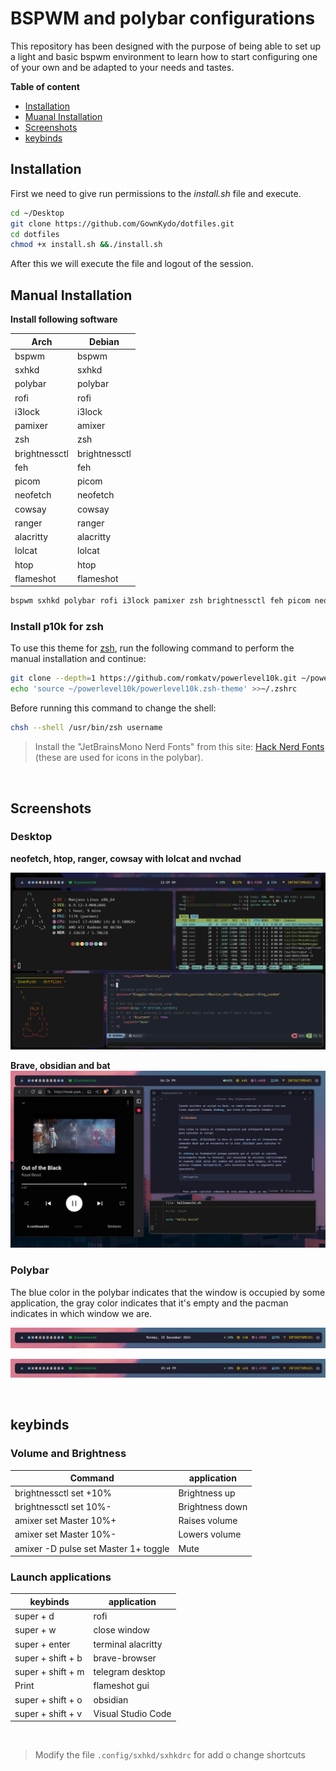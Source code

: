# BSPWM and polybar configurations


This repository has been designed with the purpose of being able to set up a light and basic bspwm environment to learn how to start configuring one of your own and be adapted to your needs and tastes.


**Table of content**

* [Installation](#installation)
* [Muanal Installation](#manual-installation)
* [Screenshots](#screenshots)
* [keybinds](#keybinds)


## Installation

First we need to give run permissions to the _install.sh_ file and execute. 

```bash
cd ~/Desktop
git clone https://github.com/GownKydo/dotfiles.git
cd dotfiles
chmod +x install.sh &&./install.sh

```

After this we will execute the file and logout of the session.


## Manual Installation

**Install following software**

| **Arch**  | **Debian** | 
|-|-|
| bspwm | bspwm
| sxhkd | sxhkd
| polybar | polybar
| rofi | rofi
| i3lock | i3lock
| pamixer | amixer
| zsh | zsh 
| brightnessctl | brightnessctl
| feh | feh 
| picom | picom
| neofetch | neofetch
| cowsay | cowsay
| ranger | ranger
| alacritty | alacritty
| lolcat | lolcat
| htop | htop
| flameshot | flameshot

```bash
bspwm sxhkd polybar rofi i3lock pamixer zsh brightnessctl feh picom neofetch cowsay ranger alacritty lolcat htop flameshot

```
### Install p10k for zsh

To use this theme for [zsh](https://github.com/romkatv/powerlevel10k?tab=readme-ov-file#manual), run the following command to perform the manual installation and continue:

```bash
git clone --depth=1 https://github.com/romkatv/powerlevel10k.git ~/powerlevel10k
echo 'source ~/powerlevel10k/powerlevel10k.zsh-theme' >>~/.zshrc
```
Before running this command to change the shell:

```bash
chsh --shell /usr/bin/zsh username
```

> Install the "JetBrainsMono Nerd Fonts" from 
this site: [Hack Nerd Fonts](https://www.nerdfonts.com/font-downloads) (these are used for icons in the polybar).

<br>

## Screenshots

### Desktop

**neofetch, htop, ranger, cowsay with lolcat and nvchad**

![Desktop](/screenshots/desktop.png)

**Brave, obsidian and bat**
![Desktop](/screenshots/desktop2.png)


### Polybar

The blue color in the polybar indicates that the window is occupied by some application, the gray color indicates that it's empty and the pacman indicates in which window we are.

![polybar1](/screenshots/polybar1.png)

![polybar2](/screenshots/polybar2.png)

<br>

## keybinds

### Volume and Brightness

Command | **application** | 
|-|-|
| brightnessctl set +10% | Brightness up |
| brightnessctl set 10%- | Brightness down |
| amixer set Master 10%+ | Raises volume | 
| amixer set Master 10%- | Lowers volume |
| amixer -D pulse set Master 1+ toggle | Mute



### Launch applications

| **keybinds**  | **application** | 
|-|-|
| super + d | rofi |
| super + w | close window |
| super + enter | terminal alacritty | 
| super + shift + b | brave-browser |
| super + shift + m | telegram desktop |
| Print | flameshot gui | 
| super + shift + o | obsidian |
| super + shift + v | Visual Studio Code

<br>

> Modify the file `.config/sxhkd/sxhkdrc` for add o change shortcuts
